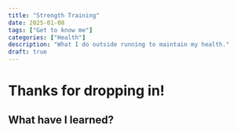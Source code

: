 ```yaml
---
title: "Strength Training"
date: 2025-01-08
tags: ["Get to know me"]
categories: ["Health"]
description: "What I do outside running to maintain my health."
draft: true
---
```


# Thanks for dropping in!

## What have I learned?
